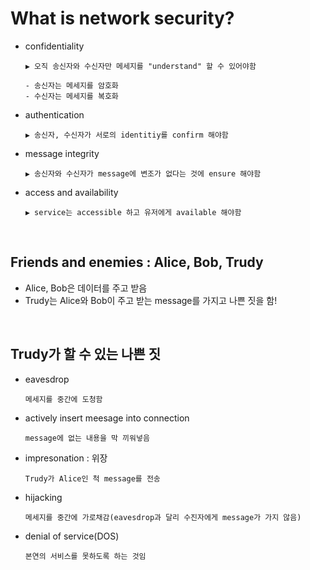 What is network security?
======================
* confidentiality
  ```
  ▶ 오직 송신자와 수신자만 메세지를 "understand" 할 수 있어야함

  - 송신자는 메세지를 암호화
  - 수신자는 메세지를 복호화 
  ```
* authentication
  ```
  ▶ 송신자, 수신자가 서로의 identitiy를 confirm 해야함
  ```
* message integrity
  ```
  ▶ 송신자와 수신자가 message에 변조가 없다는 것에 ensure 해야함
  ```
* access and availability
  ```
  ▶ service는 accessible 하고 유저에게 available 해야함
  ```

<br/>

Friends and enemies : Alice, Bob, Trudy
-----------------------
* Alice, Bob은 데이터를 주고 받음
* Trudy는 Alice와 Bob이 주고 받는 message를 가지고 나쁜 짓을 함!

<br/>

Trudy가 할 수 있는 나쁜 짓
-------------
* eavesdrop
  ```
  메세지를 중간에 도청함
  ```
* actively insert meesage into connection
  ```
  message에 없는 내용을 막 끼워넣음
  ```
* impresonation : 위장
  ```
  Trudy가 Alice인 척 message를 전송
  ```
* hijacking
  ```
  메세지를 중간에 가로채감(eavesdrop과 달리 수진자에게 message가 가지 않음)
  ```
* denial of service(DOS)
  ```
  본연의 서비스를 못하도록 하는 것임
  ```
